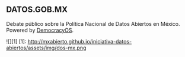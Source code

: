 ## DATOS.GOB.MX
Debate público sobre la Política Nacional de Datos Abiertos en México. Powered by [DemocracyOS](http://democracyos.org/).


![][1]
[1]: http://mxabierto.github.io/iniciativa-datos-abiertos/assets/img/dos-mx.png

